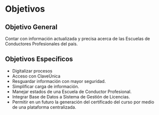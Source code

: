 # Objetivos

## Objetivo General

Contar con información actualizada y precisa acerca de las Escuelas de Conductores Profesionales del país.

## Objetivos Específicos

* Digitalizar procesos
* Acceso con ClaveÚnica 
* Resguardar información con mayor seguridad. 
* Simplificar carga de información. 
* Manejar estados de una Escuela de Conductor Profesional.
* Integrar Base de Datos a Sistema de Gestión de Licencias.
* Permitir en un futuro la generación del certificado del curso por medio de una plataforma centralizada.

